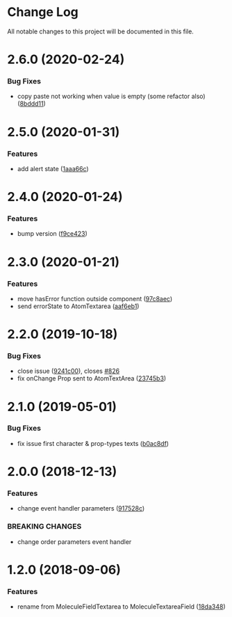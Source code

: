 # Change Log

All notable changes to this project will be documented in this file.

# 2.6.0 (2020-02-24)


### Bug Fixes

* copy paste not working when value is empty (some refactor also) ([8bddd11](https://github.com/SUI-Components/sui-components/commit/8bddd110b386ce6be7eb35eaacbb46592d8e6886))



# 2.5.0 (2020-01-31)


### Features

* add alert state ([1aaa66c](https://github.com/SUI-Components/sui-components/commit/1aaa66c72ac30160e0da19c5846092b6cc94f300))



# 2.4.0 (2020-01-24)


### Features

* bump version ([f9ce423](https://github.com/SUI-Components/sui-components/commit/f9ce423f650879b3d77b256f7096e92fbed3a759))



# 2.3.0 (2020-01-21)


### Features

* move hasError function outside component ([97c8aec](https://github.com/SUI-Components/sui-components/commit/97c8aecf07d69df04121fe04678472a7798fc215))
* send errorState to AtomTextarea ([aaf6eb1](https://github.com/SUI-Components/sui-components/commit/aaf6eb14db5da6660f64125a773d644402cbf42f))



# 2.2.0 (2019-10-18)


### Bug Fixes

* close issue ([9241c00](https://github.com/SUI-Components/sui-components/commit/9241c0045eeca388e2eed9e438b52542085f3c75)), closes [#826](https://github.com/SUI-Components/sui-components/issues/826)
* fix onChange Prop sent to AtomTextArea ([23745b3](https://github.com/SUI-Components/sui-components/commit/23745b3047ecdcab44dec3eee0eabcd801818491))



# 2.1.0 (2019-05-01)


### Bug Fixes

* fix issue first character & prop-types texts ([b0ac8df](https://github.com/SUI-Components/sui-components/commit/b0ac8df79f66b1023e24c916e544417ca40c84af))



# 2.0.0 (2018-12-13)


### Features

* change event handler parameters ([917528c](https://github.com/SUI-Components/sui-components/commit/917528cbeb50efadd4121dc6760aad18d9b299ca))


### BREAKING CHANGES

* change order parameters event handler



# 1.2.0 (2018-09-06)


### Features

* rename from MoleculeFieldTextarea to MoleculeTextareaField ([18da348](https://github.com/SUI-Components/sui-components/commit/18da348ad3e219194500912736da000bcd612189))



